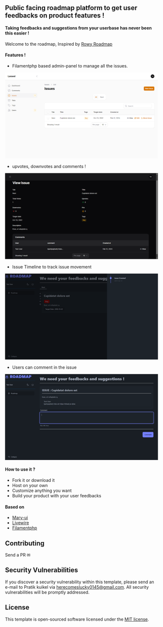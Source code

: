 ## Public facing roadmap platform to get user feedbacks on product features !

#### Taking feedbacks and suggestions from your userbase has never been this easier !

Welcome to the roadmap, Inspired by [Rowy Roadmap](https://roadmap.rowy.io/roadmap)

#### Features !
- Filamentphp based admin-panel to manage all the issues.

![1707758434197](image/README/1707758434197.png)

- upvotes, downvotes and comments !

![1707758483060](image/README/1707758483060.png)

- Issue Timeline to track issue movement

![1707758561382](image/README/1707758561382.png)

- Users can comment in the issue

![1707758611036](image/README/1707758611036.png)

#### How to use it ?
- Fork it or download it
- Host on your own
- Customize anything you want
- Build your product with your user feedbacks

#### Based on
- [Mary-ui](https://mary-ui.com)
- [Livewire](https://livewire.laravel.com)
- [Filamentphp](https://filamentphp.com)

## Contributing

Send a PR ✉

## Security Vulnerabilities

If you discover a security vulnerability within this template, please send an e-mail to Pratik kuikel via [herecomeslucky0145@gmail.com](mailto:herecomeslucky0145@gmail.com). All security vulnerabilities will be promptly addressed.

## License

This template is open-sourced software licensed under the [MIT license](https://opensource.org/licenses/MIT).
